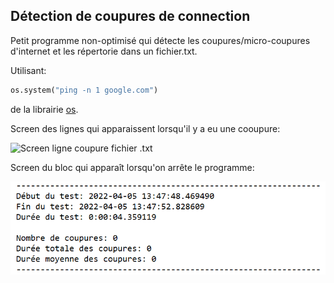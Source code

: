## Détection de coupures de connection

Petit programme non-optimisé qui détecte les coupures/micro-coupures d'internet et les répertorie dans un fichier.txt.

Utilisant:
```python
os.system("ping -n 1 google.com")
```
de la librairie [os](https://docs.python.org/3/library/os.html "librairie os").


Screen des lignes qui apparaissent lorsqu'il y a eu une cooupure:

![Screen ligne coupure fichier .txt](https://github.com/Eagle57f/Ping/blob/main/Capture_fichier_ligne_coupure.PNG "Screen ligne coupure")

Screen du bloc qui apparaît lorsqu'on arrête le programme:

![Screen du bloc final fichier .txt](https://github.com/Eagle57f/Ping/blob/main/Capture_fichier_texte_bloc_fin.PNG "Screen bloc final")
